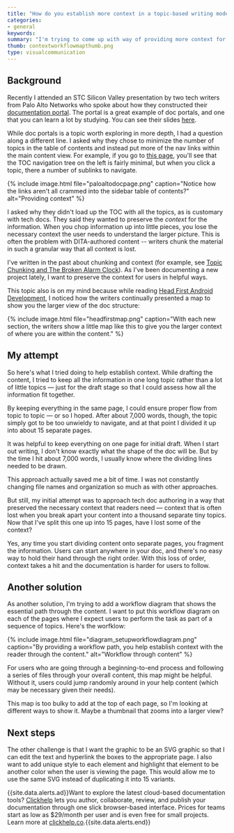 ```yaml
---
title: "How do you establish more context in a topic-based writing model?"
categories:
- general
keywords: 
summary: "I'm trying to come up with way of providing more context for users in documentation. Providing context is essential to helping users understand how all the various pieces fit together. Without context, the information becomes fragmented and seems unorganized, maybe even random. I've tried a couple of approaches to establishing context -- consolidating the information more while I draft it, and also putting maps with signposts throughout the content. I still have a ways to go to figure this out."
thumb: contextworkflowmapthumb.png
type: visualcommunication
---
```


## Background

Recently I attended an STC Silicon Valley presentation by two tech writers from Palo Alto Networks who spoke about how they constructed their [documentation portal](https://www.paloaltonetworks.com/documentation/). The portal is a great example of doc portals, and one that you can learn a lot by studying. You can see their slides [here](http://www.stc-siliconvalley.org/2016/03/06/march-21-2016-building-a-documentation-portal/). 

While doc portals is a topic worth exploring in more depth, I had a question along a different line. I asked why they chose to minimize the number of topics in the table of contents and instead put more of the nav links within the main content view. For example, if you go to [this page](https://www.paloaltonetworks.com/documentation/71/pan-os/pan-os), you'll see that the TOC navigation tree on the left is fairly minimal, but when you click a topic, there a number of sublinks to navigate.

{% include image.html file="paloaltodocpage.png" caption="Notice how the links aren't all crammed into the sidebar table of contents?" alt="Providing context" %}

I asked why they didn't load up the TOC with all the topics, as is customary with tech docs. They said they wanted to preserve the *context* for the information. When you chop information up into little pieces, you lose the necessary context the user needs to understand the larger picture. This is often the problem with DITA-authored content -- writers chunk the material in such a granular way that all context is lost.

I've written in the past about chunking and context (for example, see [Topic Chunking and The Broken Alarm Clock](http://idratherbewriting.com/2011/04/27/topic-chunking-and-the-broken-clock/)). As I've been documenting a new project lately, I want to preserve the context for users in helpful ways. 

This topic also is on my mind because while reading [Head First Android Development](http://shop.oreilly.com/product/0636920029045.do), I noticed how the writers continually presented a map to show you the larger view of the doc structure:

{% include image.html file="headfirstmap.png" caption="With each new section, the writers show a little map like this to give you the larger context of where you are within the content." %}

## My attempt 

So here's what I tried doing to help establish context. While drafting the content, I tried to keep all the information in one long topic rather than a lot of little topics &mdash; just for the draft stage so that I could assess how all the information fit together.

By keeping everything in the same page, I could ensure proper flow from topic to topic &mdash; or so I hoped. After about 7,000 words, though, the topic simply got to be too unwieldy to navigate, and at that point I divided it up into about 15 separate pages. 

It was helpful to keep everything on one page for initial draft. When I start out writing, I don't know exactly what the shape of the doc will be. But by the time I hit about 7,000 words, I usually know where the dividing lines needed to be drawn. 

This approach actually saved me a bit of time. I was not constantly changing file names and organization so much as with other approaches.

But still, my initial attempt was to approach tech doc authoring in a way that preserved the necessary context that readers need &mdash; context that is often lost when you break apart your content into a thousand separate tiny topics. Now that I've split this one up into 15 pages, have I lost some of the context? 

Yes, any time you start dividing content onto separate pages, you fragment the information. Users can start anywhere in your doc, and there's no easy way to hold their hand through the right order. With this loss of order, context takes a hit and the documentation is harder for users to follow. 

## Another solution

As another solution, I'm trying to add a workflow diagram that shows the essential path through the content. I want to put this workflow diagram on each of the pages where I expect users to perform the task as part of a sequence of topics. Here's the worfklow:

{% include image.html file="diagram_setupworkflowdiagram.png" caption="By providing a workflow path, you help establish context with the reader through the content." alt="Workflow through content" %}

For users who are going through a beginning-to-end process and following a series of files through your overall content, this map might be helpful. Without it, users could jump randomly around in your help content (which may be necessary given their needs).

This map is too bulky to add at the top of each page, so I'm looking at different ways to show it. Maybe a thumbnail that zooms into a larger view?

## Next steps 

The other challenge is that I want the graphic to be an SVG graphic so that I can edit the text and hyperlink the boxes to the appropriate page. I also want to add unique style to each element and highlight that element to be another color when the user is viewing the page. This would allow me to use the same SVG instead of duplicating it into 15 variants.

{{site.data.alerts.ad}}Want to explore the latest cloud-based documentation tools? <a href="http://bit.ly/clickhelp">Clickhelp</a> lets you author, collaborate, review, and publish your documentation through one slick browser-based interface. Prices for teams start as low as $29/month per user and is even free for small projects. Learn more at <a href="http://bit.ly/clickhelp">clickhelp.co</a>.{{site.data.alerts.end}}

